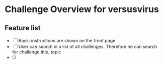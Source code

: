# Challenge Overview for versusvirus

## Feature list

- [ ] Basic instructions are shown on the front page
- [ ] User can search in a list of all challenges. Therefore he can search for challenge title, topic
- [ ] 
